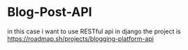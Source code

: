 # Blog-Post-API
in this case i want to use RESTful api in django
the project is https://roadmap.sh/projects/blogging-platform-api
